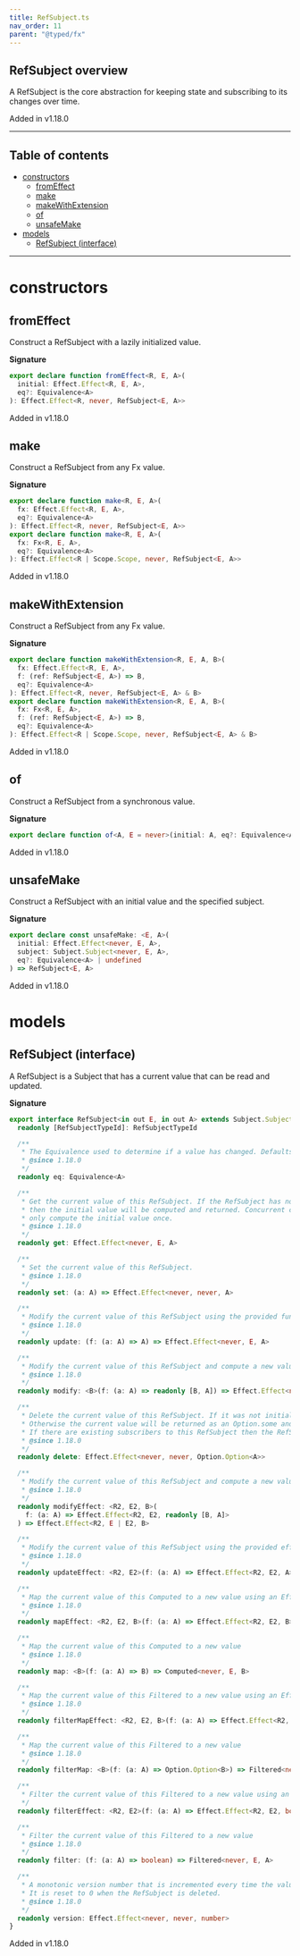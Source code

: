 ```yaml
---
title: RefSubject.ts
nav_order: 11
parent: "@typed/fx"
---
```


## RefSubject overview

A RefSubject is the core abstraction for keeping state and subscribing to its
changes over time.

Added in v1.18.0

---

<h2 class="text-delta">Table of contents</h2>

- [constructors](#constructors)
  - [fromEffect](#fromeffect)
  - [make](#make)
  - [makeWithExtension](#makewithextension)
  - [of](#of)
  - [unsafeMake](#unsafemake)
- [models](#models)
  - [RefSubject (interface)](#refsubject-interface)

---

# constructors

## fromEffect

Construct a RefSubject with a lazily initialized value.

**Signature**

```ts
export declare function fromEffect<R, E, A>(
  initial: Effect.Effect<R, E, A>,
  eq?: Equivalence<A>
): Effect.Effect<R, never, RefSubject<E, A>>
```

Added in v1.18.0

## make

Construct a RefSubject from any Fx value.

**Signature**

```ts
export declare function make<R, E, A>(
  fx: Effect.Effect<R, E, A>,
  eq?: Equivalence<A>
): Effect.Effect<R, never, RefSubject<E, A>>
export declare function make<R, E, A>(
  fx: Fx<R, E, A>,
  eq?: Equivalence<A>
): Effect.Effect<R | Scope.Scope, never, RefSubject<E, A>>
```

Added in v1.18.0

## makeWithExtension

Construct a RefSubject from any Fx value.

**Signature**

```ts
export declare function makeWithExtension<R, E, A, B>(
  fx: Effect.Effect<R, E, A>,
  f: (ref: RefSubject<E, A>) => B,
  eq?: Equivalence<A>
): Effect.Effect<R, never, RefSubject<E, A> & B>
export declare function makeWithExtension<R, E, A, B>(
  fx: Fx<R, E, A>,
  f: (ref: RefSubject<E, A>) => B,
  eq?: Equivalence<A>
): Effect.Effect<R | Scope.Scope, never, RefSubject<E, A> & B>
```

Added in v1.18.0

## of

Construct a RefSubject from a synchronous value.

**Signature**

```ts
export declare function of<A, E = never>(initial: A, eq?: Equivalence<A>): Effect.Effect<never, never, RefSubject<E, A>>
```

Added in v1.18.0

## unsafeMake

Construct a RefSubject with an initial value and the specified subject.

**Signature**

```ts
export declare const unsafeMake: <E, A>(
  initial: Effect.Effect<never, E, A>,
  subject: Subject.Subject<never, E, A>,
  eq?: Equivalence<A> | undefined
) => RefSubject<E, A>
```

Added in v1.18.0

# models

## RefSubject (interface)

A RefSubject is a Subject that has a current value that can be read and updated.

**Signature**

```ts
export interface RefSubject<in out E, in out A> extends Subject.Subject<never, E, A>, Effect.Effect<never, E, A> {
  readonly [RefSubjectTypeId]: RefSubjectTypeId

  /**
   * The Equivalence used to determine if a value has changed. Defaults to `Equal.equals`.
   * @since 1.18.0
   */
  readonly eq: Equivalence<A>

  /**
   * Get the current value of this RefSubject. If the RefSubject has not been initialized
   * then the initial value will be computed and returned. Concurrent calls to `get` will
   * only compute the initial value once.
   * @since 1.18.0
   */
  readonly get: Effect.Effect<never, E, A>

  /**
   * Set the current value of this RefSubject.
   * @since 1.18.0
   */
  readonly set: (a: A) => Effect.Effect<never, never, A>

  /**
   * Modify the current value of this RefSubject using the provided function.
   * @since 1.18.0
   */
  readonly update: (f: (a: A) => A) => Effect.Effect<never, E, A>

  /**
   * Modify the current value of this RefSubject and compute a new value.
   * @since 1.18.0
   */
  readonly modify: <B>(f: (a: A) => readonly [B, A]) => Effect.Effect<never, E, B>

  /**
   * Delete the current value of this RefSubject. If it was not initialized the Option.none will be returned.
   * Otherwise the current value will be returned as an Option.some and the RefSubject will be uninitialized.
   * If there are existing subscribers to this RefSubject then the RefSubject will be re-initialized.
   * @since 1.18.0
   */
  readonly delete: Effect.Effect<never, never, Option.Option<A>>

  /**
   * Modify the current value of this RefSubject and compute a new value using the provided effectful function.
   * @since 1.18.0
   */
  readonly modifyEffect: <R2, E2, B>(
    f: (a: A) => Effect.Effect<R2, E2, readonly [B, A]>
  ) => Effect.Effect<R2, E | E2, B>

  /**
   * Modify the current value of this RefSubject using the provided effectful function.
   * @since 1.18.0
   */
  readonly updateEffect: <R2, E2>(f: (a: A) => Effect.Effect<R2, E2, A>) => Effect.Effect<R2, E | E2, A>

  /**
   * Map the current value of this Computed to a new value using an Effect
   * @since 1.18.0
   */
  readonly mapEffect: <R2, E2, B>(f: (a: A) => Effect.Effect<R2, E2, B>) => Computed<R2, E | E2, B>

  /**
   * Map the current value of this Computed to a new value
   * @since 1.18.0
   */
  readonly map: <B>(f: (a: A) => B) => Computed<never, E, B>

  /**
   * Map the current value of this Filtered to a new value using an Effect
   * @since 1.18.0
   */
  readonly filterMapEffect: <R2, E2, B>(f: (a: A) => Effect.Effect<R2, E2, Option.Option<B>>) => Filtered<R2, E | E2, B>

  /**
   * Map the current value of this Filtered to a new value
   * @since 1.18.0
   */
  readonly filterMap: <B>(f: (a: A) => Option.Option<B>) => Filtered<never, E, B>

  /**
   * Filter the current value of this Filtered to a new value using an Effect
   */
  readonly filterEffect: <R2, E2>(f: (a: A) => Effect.Effect<R2, E2, boolean>) => Filtered<R2, E | E2, A>

  /**
   * Filter the current value of this Filtered to a new value
   * @since 1.18.0
   */
  readonly filter: (f: (a: A) => boolean) => Filtered<never, E, A>

  /**
   * A monotonic version number that is incremented every time the value of this RefSubject changes.
   * It is reset to 0 when the RefSubject is deleted.
   * @since 1.18.0
   */
  readonly version: Effect.Effect<never, never, number>
}
```

Added in v1.18.0

